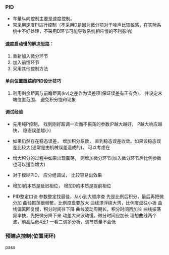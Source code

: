 ### PID

- 车量纵向控制主要是速度控制。
- 常采用速度PI进行控制（不采用D是因为微分项对于噪声比较敏感，在实际系统中不好处理，不采用D环节可能导致系统相应慢的不利影响）
#### 速度启动慢的解决思路：
1. 重新加入微分环节
2. 加入前馈环节
3. 采用其他控制方法
#### 单向位置跟踪的PID设计技巧
1. 利用剩余距离与前瞻距离(kv)之差作为误差项(保证误差有正有负)， 并设定末端位置范围， 避免积分饱和现象
#### 调试经验
- 先用纯P控制， 找到刚好超调一次而不振荡的参数(P越大越好， P越大响应越快， 稳态误差越小)
- 如果仍然存在稳态误差， 增加积分系数， 直到稳态误差收敛。如果该稳态误差比较大(通常是由机械误差造成的)， 可以考虑在
- 增大积分的过程中如果出现震荡， 则增加微分环节(加入微分环节后比例参数也可以适当增大)
- 对于模糊PID， 应分组调试， 比较容易出效果
- 增加I的本质是延迟相位， 增加D的本质是提前相位


- PID整定口诀
参数整定找最佳，从小到大顺序查 
先是比例后积分，最后再把微分加 
曲线振荡很频繁，比例度盘要放大 
曲线漂浮绕大湾，比例度盘往小扳 
曲线偏离回复慢，积分时间往下降 
曲线波动周期长，积分时间再加长 
曲线振荡频率快，先把微分降下来 
动差大来波动慢。微分时间应加长 
理想曲线两个波，前高后低4比1 
一看二调多分析，调节质量不会低 
### 预瞄点控制(位置闭环)
pass
